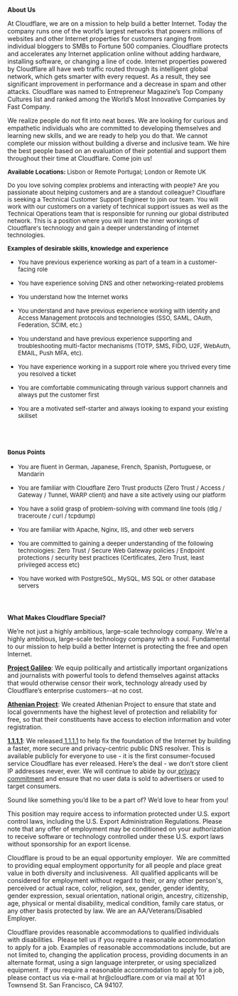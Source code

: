 <div class="content-intro">
	<div><strong>About Us</strong></div>
	<div>
		<p>At Cloudflare, we are on a mission to help build a better Internet. Today the company runs one of the world’s largest networks that powers millions of websites and other Internet properties for customers ranging from individual bloggers to SMBs to Fortune 500 companies. Cloudflare protects and accelerates any Internet application online without adding hardware, installing software, or changing a line of code. Internet properties powered by Cloudflare all have web traffic routed through its intelligent global network, which gets smarter with every request. As a result, they see significant improvement in performance and a decrease in spam and other attacks. Cloudflare was named to Entrepreneur Magazine’s Top Company Cultures list and ranked among the World’s Most Innovative Companies by Fast Company.&nbsp;</p>
		<p><span style="font-weight: 400;">We realize people do not fit into neat boxes. We are looking for curious and empathetic individuals who are committed to developing themselves and learning new skills, and we are ready to help you do that. We cannot complete our mission without building a diverse and inclusive team. We hire the best people based on an evaluation of their potential and support them throughout their time at Cloudflare. Come join us!&nbsp;</span></p>
	</div>
</div>
<p><span style="font-size: 10pt;"><strong>Available Locations: </strong>Lisbon or Remote Portugal; London or Remote UK&nbsp;</span></p>
<p><span style="font-size: 10pt;">Do you love solving complex problems and interacting with people? Are you passionate about helping customers and are a standout colleague? Cloudflare is seeking a Technical Customer Support Engineer to join our team. You will work with our customers on a variety of technical support issues as well as the Technical Operations team that is responsible for running our global distributed network. This is a position where you will learn the inner workings of Cloudflare's technology and gain a deeper understanding of internet technologies.&nbsp;</span></p>
<p><strong><span style="font-size: 10pt;">Examples of desirable skills, knowledge and experience</span></strong></p>
<ul>
	<li><span style="font-size: 10pt;">You have previous experience working as part of a team in a customer-facing role</span></li>
</ul>
<ul>
	<li><span style="font-size: 10pt;">You have experience solving DNS and other networking-related problems</span></li>
</ul>
<ul>
	<li><span style="font-size: 10pt;">You understand how the Internet works</span></li>
</ul>
<ul>
	<li><span style="font-size: 10pt;">You understand and have previous experience working with Identity and Access Management protocols and technologies (SSO, SAML, OAuth, Federation, SCIM, etc.)</span></li>
</ul>
<ul>
	<li><span style="font-size: 10pt;">You understand and have previous experience supporting and troubleshooting multi-factor mechanisms (TOTP, SMS, FIDO, U2F, WebAuth, EMAIL, Push MFA, etc).</span></li>
</ul>
<ul>
	<li><span style="font-size: 10pt;">You have experience working in a support role where you thrived every time you resolved a ticket</span></li>
</ul>
<ul>
	<li><span style="font-size: 10pt;">You are comfortable communicating through various support channels and always put the customer first</span></li>
</ul>
<ul>
	<li><span style="font-size: 10pt;">You are a motivated self-starter and always looking to expand your existing skillset</span></li>
</ul>
<h3>&nbsp;</h3>
<h3><span style="font-size: 10pt;">Bonus Points</span></h3>
<ul>
	<li><span style="font-size: 10pt;">You are fluent in German, Japanese, French, Spanish, Portuguese, or Mandarin</span></li>
</ul>
<ul>
	<li><span style="font-size: 10pt;">You are familiar with Cloudflare Zero Trust products (Zero Trust / Access / Gateway / Tunnel, WARP client) and have a site actively using our platform</span></li>
</ul>
<ul>
	<li><span style="font-size: 10pt;">You have a solid grasp of problem-solving with command line tools (dig / traceroute / curl / tcpdump)</span></li>
</ul>
<ul>
	<li><span style="font-size: 10pt;">You are familiar with Apache, Nginx, IIS, and other web servers</span></li>
</ul>
<ul>
	<li><span style="font-size: 10pt;">You are committed to gaining a deeper understanding of the following technologies: Zero Trust / Secure Web Gateway policies / Endpoint protections / security best practices (Certificates, Zero Trust, least privileged access etc)</span></li>
</ul>
<ul>
	<li><span style="font-size: 10pt;">You have worked with PostgreSQL, MySQL, MS SQL or other database servers</span></li>
</ul>
<h4>&nbsp;</h4>
<div class="content-conclusion">
	<p><strong>What Makes Cloudflare Special?</strong></p>
	<p><span style="font-weight: 400;">We’re not just a highly ambitious, large-scale technology company. We’re a highly ambitious, large-scale technology company with a soul. Fundamental to our mission to help build a better Internet is protecting the free and open Internet.</span></p>
	<p><a href="https://blog.cloudflare.com/protecting-free-expression-online/"><strong>Project Galileo</strong></a><span style="font-weight: 400;">: We equip politically and artistically important organizations and journalists with powerful tools to defend themselves against attacks that would otherwise censor their work, technology already used by Cloudflare’s enterprise customers--at no cost.</span></p>
	<p><strong><a href="https://www.cloudflare.com/athenian/">Athenian Project</a></strong><span style="font-weight: 400;">: We created Athenian Project to ensure that state and local governments have the highest level of protection and reliability for free, so that their constituents have access to election information and voter registration.</span></p>
	<p><a href="https://1.1.1.1/"><strong>1.1.1.1</strong></a><span style="font-weight: 400;">: We released</span><a href="https://1.1.1.1/"> <span style="font-weight: 400;">1.1.1.1</span></a><span style="font-weight: 400;"> to help fix the foundation of the Internet by building a faster, more secure and privacy-centric public DNS resolver. This is available publicly for everyone to use - it is the first consumer-focused service Cloudflare has ever released. Here’s the deal - we don’t store client IP addresses never, ever. We will continue to abide by our</span><a href="https://developers.cloudflare.com/1.1.1.1/privacy/public-dns-resolver"> privacy commitment</a><span style="font-weight: 400;"> and ensure that no user data is sold to advertisers or used to target consumers.</span></p>
	<p><span style="font-weight: 400;">Sound like something you’d like to be a part of? We’d love to hear from you!</span></p>
	<p><span style="font-weight: 400;">This position may require access to information protected under U.S. export control laws, including the U.S. Export Administration Regulations. Please note that any offer of employment may be conditioned on your authorization to receive software or technology controlled under these U.S. export laws without sponsorship for an export license.</span></p>
	<p><span style="font-weight: 400;">Cloudflare is proud to be an equal opportunity employer. &nbsp;We are committed to providing equal employment opportunity for all people and place great value in both diversity and inclusiveness. &nbsp;All qualified applicants will be considered for employment without regard to their, or any other person's, perceived or actual</span> <span style="font-weight: 400;">race, color, religion, sex, gender, gender identity, gender expression, sexual orientation, national origin, ancestry, citizenship, age, physical or mental disability, medical condition, family care status, or any other basis protected by law. </span><span style="font-weight: 400;">We are an AA/Veterans/Disabled Employer.</span></p>
	<p><span style="font-weight: 400;">Cloudflare provides reasonable accommodations to qualified individuals with disabilities. &nbsp;Please tell us if you require a reasonable accommodation to apply for a job. Examples of reasonable accommodations include, but are not limited to, changing the application process, providing documents in an alternate format, using a sign language interpreter, or using specialized equipment. &nbsp;If you require a reasonable accommodation to apply for a job, please contact us via e-mail at </span><span style="font-weight: 400;">hr@cloudflare.com</span><span style="font-weight: 400;"> or via mail at 101 Townsend St. San Francisco, CA 94107.</span></p>
</div>